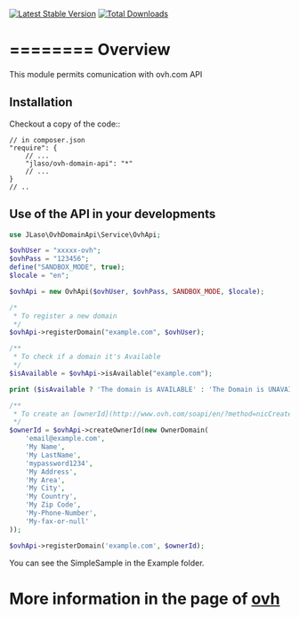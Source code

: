 [![Latest Stable Version](https://poser.pugx.org/jlaso/ovh-domain-api/v/stable.png)](https://packagist.org/packages/jlaso/ovh-domain-api)
[![Total Downloads](https://poser.pugx.org/jlaso/ovh-domain-api/downloads.png)](https://packagist.org/packages/jlaso/ovh-domain-api)

========
Overview
========

This module permits comunication with ovh.com API

Installation
------------
Checkout a copy of the code::

    // in composer.json
    "require": {
        // ...
        "jlaso/ovh-domain-api": "*"
        // ...
    }
    // ..
    
    
## Use of the API in your developments

```php
use JLaso\OvhDomainApi\Service\OvhApi;

$ovhUser = "xxxxx-ovh";
$ovhPass = "123456";
define("SANDBOX_MODE", true);
$locale = "en";

$ovhApi = new OvhApi($ovhUser, $ovhPass, SANDBOX_MODE, $locale);

/*
 * To register a new domain 
 */
$ovhApi->registerDomain("example.com", $ovhUser);

/**
 * To check if a domain it's Available
 */
$isAvailable = $ovhApi->isAvailable("example.com");

print ($isAvailable ? 'The domain is AVAILABLE' : 'The Domain is UNAVAILABLE');

/**
 * To create an [ownerId](http://www.ovh.com/soapi/en/?method=nicCreate) (individual) to register domains in this account
 */
$ownerId = $ovhApi->createOwnerId(new OwnerDomain(
    'email@example.com',
    'My Name',
    'My LastName',
    'mypassword1234',
    'My Address',
    'My Area',
    'My City',
    'My Country',
    'My Zip Code',
    'My-Phone-Number',
    'My-fax-or-null'
));

$ovhApi->registerDomain('example.com', $ownerId);
```

You can see the SimpleSample in the Example folder.


More information in the page of [ovh](http://www.ovh.com/soapi/en/)
=======



